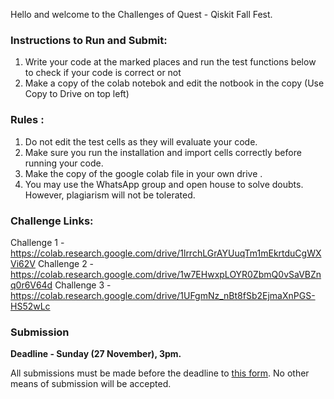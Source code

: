 Hello and welcome to the Challenges of Quest - Qiskit Fall Fest. 

### Instructions to Run and Submit:
  1. Write your code at the marked places and run the test functions below to check if your code is correct or not
  2. Make a copy of the colab notebok and edit the notbook in the copy (Use Copy to Drive on top left)

### Rules :
  1. Do not edit the test cells as they will evaluate your code.
  2. Make sure you run the installation and import cells correctly before running your code.
  3. Make the copy of the google colab file in your own drive .
  4. You may use the WhatsApp group and open house to solve doubts. However, plagiarism will not be tolerated.

### Challenge Links: 
Challenge 1 - https://colab.research.google.com/drive/1lrrchLGrAYUuqTm1mEkrtduCgWXVi62V 
Challenge 2 - https://colab.research.google.com/drive/1w7EHwxpLOYR0ZbmQ0vSaVBZnq0r6V64d
Challenge 3 - https://colab.research.google.com/drive/1UFgmNz_nBt8fSb2EjmaXnPGS-HS52wLc 

### Submission
**Deadline - Sunday (27 November), 3pm.**

All submissions must be made before the deadline to [this form](https://docs.google.com/forms/d/e/1FAIpQLSfG45OBenkqw4P_rZfE2NUyH8b_0LzzD6SzebROGEMRCqJd8g/viewform?usp=sf_link). No other means of submission will be accepted.
